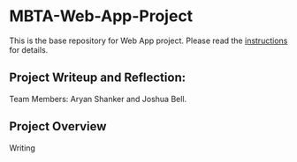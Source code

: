 # MBTA-Web-App-Project
This is the base repository for Web App project. Please read the [instructions](instructions.md) for details.

## Project Writeup and Reflection:
Team Members: Aryan Shanker and Joshua Bell. 

## Project Overview
Writing

